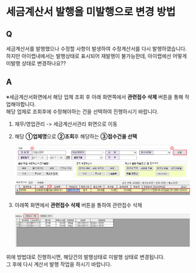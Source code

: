 # 세금계산서 발행을 미발행으로 변경 방법

## Q

세금계산서를 발행했으나 수정할 사항이 발생하여 수정계산서를 다시 발행하였습니다.  
하지만 아이랩내에서는 발행상태로 표시되어 재발행이 불가능한데, 아이랩에선 어떻게 미발행 상태로 변경하나요??

## A

※세금계산서화면에서 해당 업체 조회 후 아래 화면쪽에서 **관련접수 삭제** 버튼을 통해 작업해야합니다.  
해당 업체로 조회후에 수정해야하는 건을 선택하여 진행하시기 바랍니다.

1. 재무/영업관리 -&gt; 세금계산서관리 화면으로 이동  
2. 해당 **①업체명**으로 **②조회**후 해당하는 **③접수건을 선택**  

   ![](../.gitbook/assets/01%20%2813%29.png)

3. 아래쪽 화면에서 **관련접수 삭제** 버튼을 통하여 관련접수 삭제  

   ![](../.gitbook/assets/02%20%2816%29.png)

위에 방법대로 진행하시면, 해당건의 발행상태로 미발행 상태로 변경됩니다.  
그 후에 다시 계산서 발행 작업을 하시기 바랍니다.

